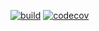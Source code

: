 [![build](https://github.com/Star-Academy/Summer1404-SE-Team02/actions/workflows/buildPipeline.yml/badge.svg?branch=PH06&event=pull_request)](https://github.com/Star-Academy/Summer1404-SE-Team02/actions/workflows/buildPipeline.yml)
[![codecov](https://codecov.io/github/Star-Academy/Summer1404-SE-Team02/branch/PH06/graph/badge.svg?token=YZGJFQTCAV)](https://codecov.io/github/Star-Academy/Summer1404-SE-Team02)
